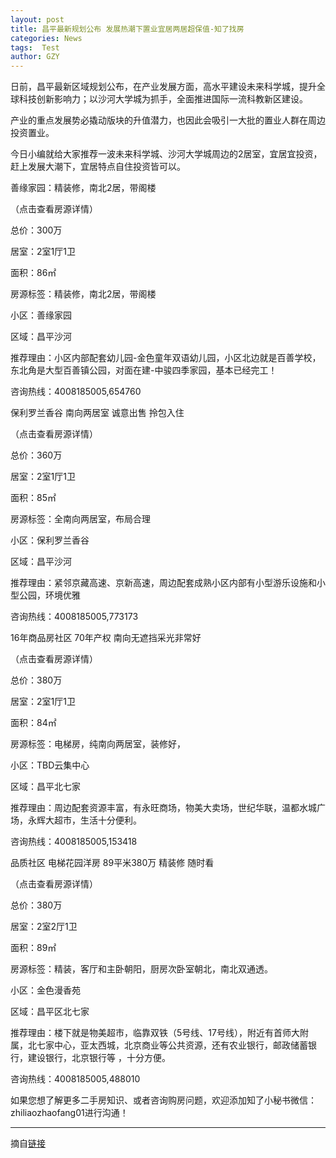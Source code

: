 ```yaml
---
layout: post
title: 昌平最新规划公布 发展热潮下置业宜居两居超保值-知了找房
categories: News
tags:  Test
author: GZY
---
```


日前，昌平最新区域规划公布，在产业发展方面，高水平建设未来科学城，提升全球科技创新影响力；以沙河大学城为抓手，全面推进国际一流科教新区建设。

产业的重点发展势必撬动版块的升值潜力，也因此会吸引一大批的置业人群在周边投资置业。

今日小编就给大家推荐一波未来科学城、沙河大学城周边的2居室，宜居宜投资，赶上发展大潮下，宜居特点自住投资皆可以。

善缘家园：精装修，南北2居，带阁楼

（点击查看房源详情）

总价：300万

居室：2室1厅1卫

面积：86㎡

房源标签：精装修，南北2居，带阁楼

小区：善缘家园

区域：昌平沙河

推荐理由：小区内部配套幼儿园-金色童年双语幼儿园，小区北边就是百善学校，东北角是大型百善镇公园，对面在建-中骏四季家园，基本已经完工！

咨询热线：4008185005,654760

保利罗兰香谷 南向两居室 诚意出售 拎包入住

（点击查看房源详情）

总价：360万

居室：2室1厅1卫

面积：85㎡

房源标签：全南向两居室，布局合理

小区：保利罗兰香谷

区域：昌平沙河

推荐理由：紧邻京藏高速、京新高速，周边配套成熟小区内部有小型游乐设施和小型公园，环境优雅

咨询热线：4008185005,773173

16年商品房社区 70年产权 南向无遮挡采光非常好





（点击查看房源详情）

总价：380万

居室：2室1厅1卫

面积：84㎡

房源标签：电梯房，纯南向两居室，装修好，

小区：TBD云集中心

区域：昌平北七家

推荐理由：周边配套资源丰富，有永旺商场，物美大卖场，世纪华联，温都水城广场，永辉大超市，生活十分便利。

咨询热线：4008185005,153418

品质社区 电梯花园洋房 89平米380万 精装修 随时看

（点击查看房源详情）

总价：380万

居室：2室2厅1卫

面积：89㎡

房源标签：精装，客厅和主卧朝阳，厨房次卧室朝北，南北双通透。

小区：金色漫香苑

区域：昌平区北七家

推荐理由：楼下就是物美超市，临靠双铁（5号线、17号线），附近有首师大附属，北七家中心，亚太西城，北京商业等公共资源，还有农业银行，邮政储蓄银行，建设银行，北京银行等 ，十分方便。

咨询热线：4008185005,488010

如果您想了解更多二手房知识、或者咨询购房问题，欢迎添加知了小秘书微信：zhiliaozhaofang01进行沟通！

*****

摘自[链接](https://www.izhiliao.com/news/detail/51841787)